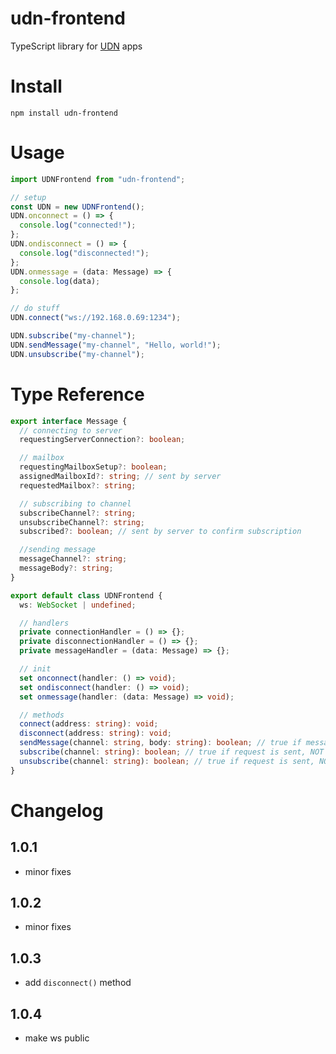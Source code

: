 # udn-frontend

TypeScript library for [UDN](https://github.com/marlon-erler/universal-decentralized-network) apps

# Install

`npm install udn-frontend`

# Usage

```TypeScript
import UDNFrontend from "udn-frontend";

// setup
const UDN = new UDNFrontend();
UDN.onconnect = () => {
  console.log("connected!");
};
UDN.ondisconnect = () => {
  console.log("disconnected!");
};
UDN.onmessage = (data: Message) => {
  console.log(data);
};

// do stuff
UDN.connect("ws://192.168.0.69:1234");

UDN.subscribe("my-channel");
UDN.sendMessage("my-channel", "Hello, world!");
UDN.unsubscribe("my-channel");
```

# Type Reference

```TypeScript
export interface Message {
  // connecting to server
  requestingServerConnection?: boolean;

  // mailbox
  requestingMailboxSetup?: boolean;
  assignedMailboxId?: string; // sent by server
  requestedMailbox?: string;

  // subscribing to channel
  subscribeChannel?: string;
  unsubscribeChannel?: string;
  subscribed?: boolean; // sent by server to confirm subscription

  //sending message
  messageChannel?: string;
  messageBody?: string;
}

export default class UDNFrontend {
  ws: WebSocket | undefined;

  // handlers
  private connectionHandler = () => {};
  private disconnectionHandler = () => {};
  private messageHandler = (data: Message) => {};

  // init
  set onconnect(handler: () => void);
  set ondisconnect(handler: () => void);
  set onmessage(handler: (data: Message) => void);

  // methods
  connect(address: string): void;
  disconnect(address: string): void;
  sendMessage(channel: string, body: string): boolean; // true if message is sent
  subscribe(channel: string): boolean; // true if request is sent, NOT inherently when subscribed
  unsubscribe(channel: string): boolean; // true if request is sent, NOT inherently when unsubscribed
}
```

# Changelog

## 1.0.1

- minor fixes

## 1.0.2

- minor fixes

## 1.0.3

- add `disconnect()` method

## 1.0.4

- make ws public